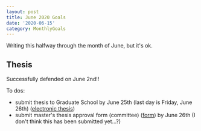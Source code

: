 ```yaml
---
layout: post
title: June 2020 Goals
date: '2020-06-15'
category: MonthlyGoals
---
```

Writing this halfway through the month of June, but it's ok. 

## Thesis
Successfully defended on June 2nd!! 

To dos:
- submit thesis to Graduate School by June 25th (last day is Friday, June 26th) ([electronic thesis](https://grad.uw.edu/for-students-and-post-docs/thesisdissertation/))     
- submit master's thesis approval form (committee) ([form](https://grad.uw.edu/wp-content/uploads/thesis-approval-form.pdf)) by June 26th (I don't think this has been submitted yet...?) 
